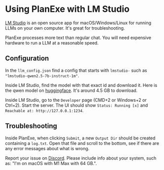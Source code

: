 # Using PlanExe with LM Studio

[LM Studio](https://lmstudio.ai/) is an open source app for macOS/Windows/Linux for running LLMs on your own computer. It's great for troubleshooting.

PlanExe processes more text than regular chat. You will need expensive hardware to run a LLM at a reasonable speed.

## Configuration

In the `llm_config.json` find a config that starts with `lmstudio-` such as `"lmstudio-qwen2.5-7b-instruct-1m"`.

Inside LM Studio, find the model with that exact id and download it. Here is the qwen model on
[huggingface](https://huggingface.co/lmstudio-community/Qwen2.5-7B-Instruct-1M-GGUF). It's around 4.5 GB to download.

Inside LM Studio, go to the `Developer` page (CMD+2 or Windows+2 or Ctrl+2). Start the server.
The UI should show `Status: Running [x]` and `Reachable at: http://127.0.0.1:1234`.

## Troubleshooting

Inside PlanExe, when clicking `Submit`, a new `Output Dir` should be created containing a `log.txt`. Open that file and scroll to the bottom, see if there are any error messages about what is wrong.

Report your issue on [Discord](https://neoneye.github.io/PlanExe-web/discord). Please include info about your system, such as: "I'm on macOS with M1 Max with 64 GB.".
